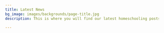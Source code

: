 ```yaml
---
title: Latest News
bg_image: images/backgrounds/page-title.jpg
description: This is where you will find our latest homeschooling posts.

---
```

